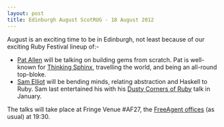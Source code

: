 ```yaml
---
layout: post
title: Edinburgh August ScotRUG - 18 August 2012
---
```


August is an exciting time to be in Edinburgh, not least because of our exciting Ruby Festival lineup of:-

* [Pat Allen](https://twitter.com/pat) will be talking on building gems from scratch. Pat is well-known for [Thinking Sphinx](http://freelancing-god.github.com/ts/en/), travelling the world, and being an all-round top-bloke.
* [Sam Elliot](https://twitter.com/lenary) will be bending minds, relating abstraction and Haskell to Ruby.  Sam last entertained his with his [Dusty Corners of Ruby](http://scotrug.org/2012/02/12/video-dusty-crevices-of-ruby.html) talk in January.

The talks will take place at Fringe Venue #AF27, the [FreeAgent offices](http://www.freeagentcentral.com/) (as usual) at 19:30.



